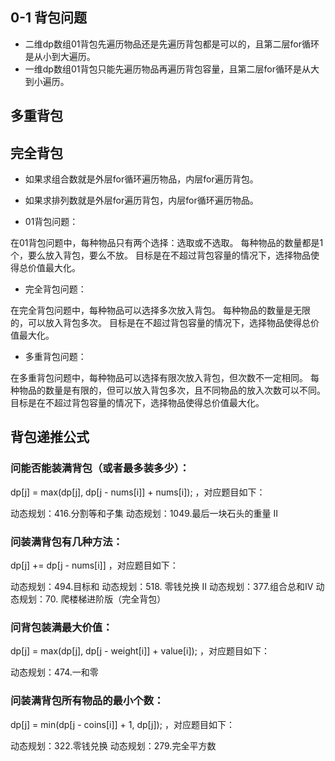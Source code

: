## 0-1 背包问题
* 二维dp数组01背包先遍历物品还是先遍历背包都是可以的，且第二层for循环是从小到大遍历。
* 一维dp数组01背包只能先遍历物品再遍历背包容量，且第二层for循环是从大到小遍历。
## 多重背包

## 完全背包
* 如果求组合数就是外层for循环遍历物品，内层for遍历背包。
* 如果求排列数就是外层for遍历背包，内层for循环遍历物品。


* 01背包问题：

在01背包问题中，每种物品只有两个选择：选取或不选取。
每种物品的数量都是1个，要么放入背包，要么不放。
目标是在不超过背包容量的情况下，选择物品使得总价值最大化。

* 完全背包问题：

在完全背包问题中，每种物品可以选择多次放入背包。
每种物品的数量是无限的，可以放入背包多次。
目标是在不超过背包容量的情况下，选择物品使得总价值最大化。

* 多重背包问题：

在多重背包问题中，每种物品可以选择有限次放入背包，但次数不一定相同。
每种物品的数量是有限的，但可以放入背包多次，且不同物品的放入次数可以不同。
目标是在不超过背包容量的情况下，选择物品使得总价值最大化。


## 背包递推公式

### 问能否能装满背包（或者最多装多少）：
dp[j] = max(dp[j], dp[j - nums[i]] + nums[i]); ，对应题目如下：

动态规划：416.分割等和子集
动态规划：1049.最后一块石头的重量 II

### 问装满背包有几种方法：
dp[j] += dp[j - nums[i]] ，对应题目如下：

动态规划：494.目标和
动态规划：518. 零钱兑换 II
动态规划：377.组合总和Ⅳ
动态规划：70. 爬楼梯进阶版（完全背包）

### 问背包装满最大价值：
dp[j] = max(dp[j], dp[j - weight[i]] + value[i]); ，对应题目如下：

动态规划：474.一和零

### 问装满背包所有物品的最小个数：
dp[j] = min(dp[j - coins[i]] + 1, dp[j]); ，对应题目如下：

动态规划：322.零钱兑换
动态规划：279.完全平方数

